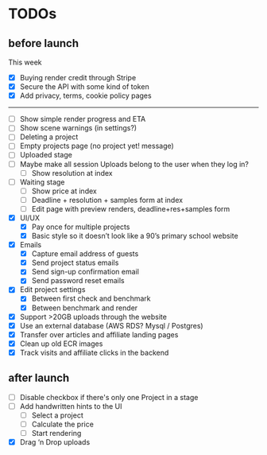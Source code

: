 # TODOs

## before launch

This week
- [x] Buying render credit through Stripe
- [x] Secure the API with some kind of token
- [x] Add privacy, terms, cookie policy pages

---

- [ ]  Show simple render progress and ETA
- [ ]  Show scene warnings (in settings?)
- [ ]  Deleting a project
- [ ]  Empty projects page (no project yet! message)
- [ ]  Uploaded stage
- [ ]  Maybe make all session Uploads belong to the user when they log in?
    - [ ]  Show resolution at index
- [ ]  Waiting stage
    - [ ]  Show price at index
    - [ ]  Deadline + resolution + samples form at index
    - [ ]  Edit page with preview renders, deadline+res+samples form
- [x]  UI/UX
    - [x]  Pay once for multiple projects
    - [x]  Basic style so it doesn’t look like a 90’s primary school website
- [x]  Emails
    - [x]  Capture email address of guests
    - [x]  Send project status emails
    - [x]  Send sign-up confirmation email
    - [x]  Send password reset emails
- [x]  Edit project settings
    - [x]  Between first check and benchmark
    - [x]  Between benchmark and render
- [x]  Support >20GB uploads through the website
- [x]  Use an external database (AWS RDS? Mysql / Postgres)
- [x]  Transfer over articles and affiliate landing pages
- [x]  Clean up old ECR images
- [x]  Track visits and affiliate clicks in the backend

## after launch

- [ ]  Disable checkbox if there's only one Project in a stage
- [ ]  Add handwritten hints to the UI
    - [ ]  Select a project
    - [ ]  Calculate the price
    - [ ]  Start rendering
- [x]  Drag ‘n Drop uploads
